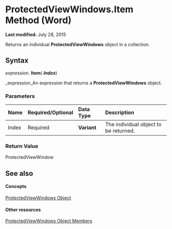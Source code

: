 
# ProtectedViewWindows.Item Method (Word)

 **Last modified:** July 28, 2015

Returns an individual  **ProtectedViewWindows** object in a collection.

## Syntax

 _expression_. **Item**( **_Index_**)

 _expression_An expression that returns a  **ProtectedViewWindows** object.


### Parameters



|**Name**|**Required/Optional**|**Data Type**|**Description**|
|:-----|:-----|:-----|:-----|
|Index|Required| **Variant**|The individual object to be returned. |

### Return Value

ProtectedViewWindow


## See also


#### Concepts


 [ProtectedViewWindows Object](62c2f4d5-1080-548e-730b-388308144dfe.md)
#### Other resources


 [ProtectedViewWindows Object Members](fd7a4327-3551-a1c5-4d39-9ce3a81459f1.md)
